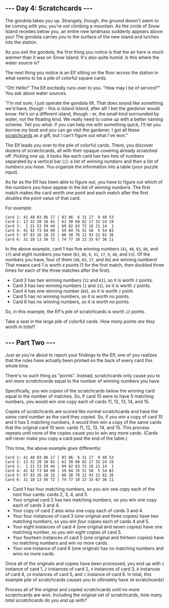 ## --- Day 4: Scratchcards ---

The gondola takes you up. Strangely, though, the ground doesn't seem to
be coming with you; you're not climbing a mountain. As the circle of
Snow Island recedes below you, an entire new landmass suddenly appears
above you! The gondola carries you to the surface of the new island and
lurches into the station.

As you exit the gondola, the first thing you notice is that the air here
is much *warmer* than it was on Snow Island. It's also quite *humid*. Is
this where the water source is?

The next thing you notice is an Elf sitting on the floor across the
station in what seems to be a pile of colorful square cards.

"Oh! Hello!" The Elf excitedly runs over to you. "How may I be of
service?" You ask about water sources.

"I'm not sure; I just operate the gondola lift. That does sound like
something we'd have, though - this is *<span
title="I find this way funnier than it has any right to be.">Island
Island</span>*, after all! I bet the *gardener* would know. He's on a
different island, though - er, the small kind surrounded by water, not
the floating kind. We really need to come up with a better naming
scheme. Tell you what: if you can help me with something quick, I'll let
you *borrow my boat* and you can go visit the gardener. I got all these
<a href="https://en.wikipedia.org/wiki/Scratchcard"
target="_blank">scratchcards</a> as a gift, but I can't figure out what
I've won."

The Elf leads you over to the pile of colorful cards. There, you
discover dozens of scratchcards, all with their opaque covering already
scratched off. Picking one up, it looks like each card has two lists of
numbers separated by a vertical bar (`|`): a list of *winning numbers*
and then a list of *numbers you have*. You organize the information into
a table (your puzzle input).

As far as the Elf has been able to figure out, you have to figure out
which of the *numbers you have* appear in the list of *winning numbers*.
The first match makes the card worth *one point* and each match after
the first *doubles* the point value of that card.

For example:

    Card 1: 41 48 83 86 17 | 83 86  6 31 17  9 48 53
    Card 2: 13 32 20 16 61 | 61 30 68 82 17 32 24 19
    Card 3:  1 21 53 59 44 | 69 82 63 72 16 21 14  1
    Card 4: 41 92 73 84 69 | 59 84 76 51 58  5 54 83
    Card 5: 87 83 26 28 32 | 88 30 70 12 93 22 82 36
    Card 6: 31 18 13 56 72 | 74 77 10 23 35 67 36 11

In the above example, card 1 has five winning numbers (`41`, `48`, `83`,
`86`, and `17`) and eight numbers you have (`83`, `86`, `6`, `31`, `17`,
`9`, `48`, and `53`). Of the numbers you have, four of them (`48`, `83`,
`17`, and `86`) are winning numbers! That means card 1 is worth *`8`*
points (1 for the first match, then doubled three times for each of the
three matches after the first).

- Card 2 has two winning numbers (`32` and `61`), so it is worth *`2`*
  points.
- Card 3 has two winning numbers (`1` and `21`), so it is worth *`2`*
  points.
- Card 4 has one winning number (`84`), so it is worth *`1`* point.
- Card 5 has no winning numbers, so it is worth no points.
- Card 6 has no winning numbers, so it is worth no points.

So, in this example, the Elf's pile of scratchcards is worth *`13`*
points.

Take a seat in the large pile of colorful cards. *How many points are
they worth in total?*

## --- Part Two ---

Just as you're about to report your findings to the Elf, one of you
realizes that the rules have actually been printed on the back of every
card this whole time.

There's no such thing as "points". Instead, scratchcards only cause you
to *win more scratchcards* equal to the number of winning numbers you
have.

Specifically, you win *copies* of the scratchcards below the winning
card equal to the number of matches. So, if card 10 were to have 5
matching numbers, you would win one copy each of cards 11, 12, 13, 14,
and 15.

Copies of scratchcards are scored like normal scratchcards and have the
*same card number* as the card they copied. So, if you win a copy of
card 10 and it has 5 matching numbers, it would then win a copy of the
same cards that the original card 10 won: cards 11, 12, 13, 14, and 15.
This process repeats until none of the copies cause you to win any more
cards. (Cards will never make you copy a card past the end of the
table.)

This time, the above example goes differently:

    Card 1: 41 48 83 86 17 | 83 86  6 31 17  9 48 53
    Card 2: 13 32 20 16 61 | 61 30 68 82 17 32 24 19
    Card 3:  1 21 53 59 44 | 69 82 63 72 16 21 14  1
    Card 4: 41 92 73 84 69 | 59 84 76 51 58  5 54 83
    Card 5: 87 83 26 28 32 | 88 30 70 12 93 22 82 36
    Card 6: 31 18 13 56 72 | 74 77 10 23 35 67 36 11

- Card 1 has four matching numbers, so you win one copy each of the next
  four cards: cards 2, 3, 4, and 5.
- Your original card 2 has two matching numbers, so you win one copy
  each of cards 3 and 4.
- Your copy of card 2 also wins one copy each of cards 3 and 4.
- Your four instances of card 3 (one original and three copies) have two
  matching numbers, so you win *four* copies each of cards 4 and 5.
- Your eight instances of card 4 (one original and seven copies) have
  one matching number, so you win *eight* copies of card 5.
- Your fourteen instances of card 5 (one original and thirteen copies)
  have no matching numbers and win no more cards.
- Your one instance of card 6 (one original) has no matching numbers and
  wins no more cards.

Once all of the originals and copies have been processed, you end up
with *`1`* instance of card 1, *`2`* instances of card 2, *`4`*
instances of card 3, *`8`* instances of card 4, *`14`* instances of card
5, and *`1`* instance of card 6. In total, this example pile of
scratchcards causes you to ultimately have *`30`* scratchcards!

Process all of the original and copied scratchcards until no more
scratchcards are won. Including the original set of scratchcards, *how
many total scratchcards do you end up with?*
